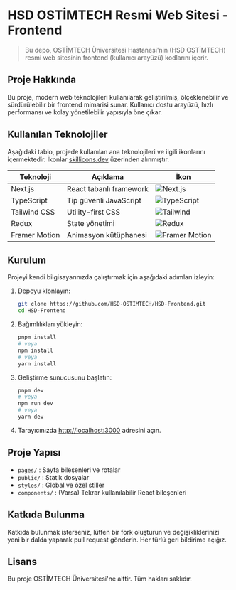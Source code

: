 
# HSD OSTİMTECH Resmi Web Sitesi - Frontend

> Bu depo, OSTİMTECH Üniversitesi Hastanesi'nin (HSD OSTİMTECH) resmi web sitesinin frontend (kullanıcı arayüzü) kodlarını içerir.

## Proje Hakkında

Bu proje, modern web teknolojileri kullanılarak geliştirilmiş, ölçeklenebilir ve sürdürülebilir bir frontend mimarisi sunar. Kullanıcı dostu arayüzü, hızlı performansı ve kolay yönetilebilir yapısıyla öne çıkar.

## Kullanılan Teknolojiler

Aşağıdaki tablo, projede kullanılan ana teknolojileri ve ilgili ikonlarını içermektedir. İkonlar [skillicons.dev](https://skillicons.dev) üzerinden alınmıştır.

| Teknoloji      | Açıklama                | İkon |
|---------------|-------------------------|------|
| Next.js       | React tabanlı framework | ![Next.js](https://skillicons.dev/icons?i=nextjs) |
| TypeScript    | Tip güvenli JavaScript  | ![TypeScript](https://skillicons.dev/icons?i=typescript) |
| Tailwind CSS  | Utility-first CSS       | ![Tailwind](https://skillicons.dev/icons?i=tailwind) |
| Redux         | State yönetimi          | ![Redux](https://skillicons.dev/icons?i=redux) |
| Framer Motion | Animasyon kütüphanesi   | ![Framer Motion](https://skillicons.dev/icons?i=framer) |

## Kurulum

Projeyi kendi bilgisayarınızda çalıştırmak için aşağıdaki adımları izleyin:

1. Depoyu klonlayın:
   ```bash
   git clone https://github.com/HSD-OSTIMTECH/HSD-Frontend.git
   cd HSD-Frontend
   ```
2. Bağımlılıkları yükleyin:
   ```bash
   pnpm install
   # veya
   npm install
   # veya
   yarn install
   ```
3. Geliştirme sunucusunu başlatın:
   ```bash
   pnpm dev
   # veya
   npm run dev
   # veya
   yarn dev
   ```
4. Tarayıcınızda [http://localhost:3000](http://localhost:3000) adresini açın.

## Proje Yapısı

- `pages/` : Sayfa bileşenleri ve rotalar
- `public/` : Statik dosyalar
- `styles/` : Global ve özel stiller
- `components/` : (Varsa) Tekrar kullanılabilir React bileşenleri

## Katkıda Bulunma

Katkıda bulunmak isterseniz, lütfen bir fork oluşturun ve değişikliklerinizi yeni bir dalda yaparak pull request gönderin. Her türlü geri bildirime açığız.

## Lisans

Bu proje OSTİMTECH Üniversitesi'ne aittir. Tüm hakları saklıdır.
